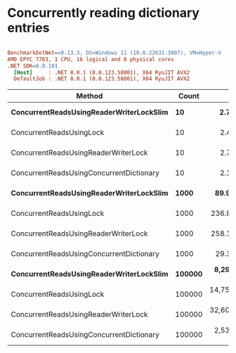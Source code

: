 # Concurrently reading dictionary entries


``` ini

BenchmarkDotNet=v0.13.3, OS=Windows 11 (10.0.22631.3007), VM=Hyper-V
AMD EPYC 7763, 1 CPU, 16 logical and 8 physical cores
.NET SDK=8.0.101
  [Host]     : .NET 8.0.1 (8.0.123.58001), X64 RyuJIT AVX2
  DefaultJob : .NET 8.0.1 (8.0.123.58001), X64 RyuJIT AVX2


```
|                                   Method |  Count |          Mean |       Error |      StdDev |
|----------------------------------------- |------- |--------------:|------------:|------------:|
| **ConcurrentReadsUsingReaderWriterLockSlim** |     **10** |      **2.743 μs** |   **0.0518 μs** |   **0.0532 μs** |
|                 ConcurrentReadsUsingLock |     10 |      2.429 μs |   0.0475 μs |   0.0682 μs |
|     ConcurrentReadsUsingReaderWriterLock |     10 |      2.770 μs |   0.0545 μs |   0.0535 μs |
| ConcurrentReadsUsingConcurrentDictionary |     10 |      2.135 μs |   0.0426 μs |   0.0638 μs |
| **ConcurrentReadsUsingReaderWriterLockSlim** |   **1000** |     **89.925 μs** |   **0.2101 μs** |   **0.1966 μs** |
|                 ConcurrentReadsUsingLock |   1000 |    236.856 μs |   2.4796 μs |   2.3194 μs |
|     ConcurrentReadsUsingReaderWriterLock |   1000 |    258.129 μs |   1.2084 μs |   1.1304 μs |
| ConcurrentReadsUsingConcurrentDictionary |   1000 |     29.390 μs |   0.0959 μs |   0.0897 μs |
| **ConcurrentReadsUsingReaderWriterLockSlim** | **100000** |  **8,297.277 μs** |  **66.1207 μs** |  **61.8493 μs** |
|                 ConcurrentReadsUsingLock | 100000 | 14,759.137 μs | 142.1385 μs | 132.9564 μs |
|     ConcurrentReadsUsingReaderWriterLock | 100000 | 32,603.225 μs | 506.6548 μs | 473.9253 μs |
| ConcurrentReadsUsingConcurrentDictionary | 100000 |  2,530.118 μs |   6.7317 μs |   5.9675 μs |
